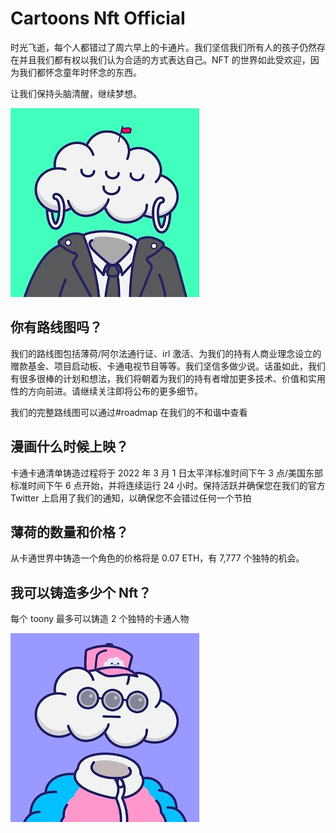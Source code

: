 # Cartoons Nft OfficiaI

时光飞逝，每个人都错过了周六早上的卡通片。我们坚信我们所有人的孩子仍然存在并且我们都有权以我们认为合适的方式表达自己。NFT 的世界如此受欢迎，因为我们都怀念童年时怀念的东西。

让我们保持头脑清醒，继续梦想。

![dsad](dsad.png)

## 你有路线图吗？

我们的路线图包括薄荷/阿尔法通行证、irl 激活、为我们的持有人商业理念设立的赠款基金、项目启动板、卡通电视节目等等。我们坚信多做少说。话虽如此，我们有很多很棒的计划和想法，我们将朝着为我们的持有者增加更多技术、价值和实用性的方向前进。请继续关注即将公布的更多细节。

我们的完整路线图可以通过#roadmap 在我们的不和谐中查看

## 漫画什么时候上映？

卡通卡通清单铸造过程将于 2022 年 3 月 1 日太平洋标准时间下午 3 点/美国东部标准时间下午 6 点开始，并将连续运行 24 小时。保持活跃并确保您在我们的官方 Twitter 上启用了我们的通知，以确保您不会错过任何一个节拍

## 薄荷的数量和价格？

从卡通世界中铸造一个角色的价格将是 0.07 ETH，有 7,777 个独特的机会。

## 我可以铸造多少个 Nft？

每个 toony 最多可以铸造 2 个独特的卡通人物

![sdanin](sdanin.png)
